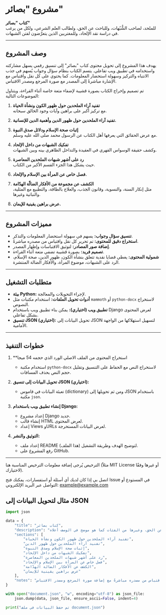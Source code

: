 # مشروع "بصائر"

**كتاب "بصائر"**  
للملحد، لصاحب الشُّبُهات، وللباحث عن الحق، ولطالب العلم الشرعي، ولكل من يرغب في دراسة نقد الإلحاد، وللمغتربين الذين يتعرَّضون لفتن الشبهات.

---

## وصف المشروع

يهدف هذا المشروع إلى تحويل محتوى كتاب "بصائر" إلى تنسيق رقمي يسهل مشاركته واستخدامه في تطبيق ويب تفاعلي. يتسم الكتاب بنظام سؤال وجواب يُسهم في جذب الانتباه والتركيز وسهولة استحضار المعلومات. كما يحتوي على كل نقل واقتباس مع الإشارة مباشرةً إلى المصدر مع صورة المرجع ومصدر الاقتباس.

تم تصميم وإخراج الكتاب بصورة قشيبة لإضفاء متعة خاصة أثناء القراءة، ويتناول الموضوعات التالية:

1. **تفنيد آراء الملحدين حول ظهور الكون ونشأة الحياة**  
   مع تركيز أكبر على براهين وآيات وجود الخالق سبحانه.

2. **تفنيد آراء الملحدين حول ظهور الدين وأهمية الدين للإنسانية.**

3. **إثبات صحة الإسلام ودلائل صدق النبوة**  
   مع عرض الحقائق التي يعرفها أهل الكتاب عن الرسول محمد صلى الله عليه وسلم.

4. **تفكيك الشبهات من داخل الإلحاد**  
   وكشف حقيقة الوسواس القهري في العقيدة والتداخل الظاهري بينه وبين الشبهات.

5. **رد على أشهر شبهات الملحدين المعاصرة**  
   حيث يشكل هذا الجزء القسم الأكبر من الكتاب.

6. **فصل خاص عن المرأة بين الإسلام والإلحاد.**

7. **الكشف عن مجموعة من الأفكار الضالّة الهدّامة**  
   مثل إنكار السنة، والنسوية، وقانون الجذب، والعلاج بالطاقة، والتطبيع مع المثلية، والنباتية وغيرها.

8. **عرض براهين يقينية للإيمان.**

---

## مميزات المشروع

- **تنسيق سؤال وجواب:** يسهم في سهولة استحضار المعلومات والتذكر.
- **استخراج دقيق للمحتوى:** تم تحرير كل نقل واقتباس من مصدره مباشرةً.
- **إضافة صور المصادر:** لتوثيق الاقتباسات وإظهار المصدر.
- **تصميم فريد:** بصورة قشيبة تضفي متعة أثناء القراءة.
- **شمولية المحتوى:** يغطي قضايا نقدية تتعلق بنشأة الكون، ظهور الدين، صحة الإسلام، الرد على الشبهات، موضوع المرأة، والأفكار الضالة المنتشرة.

---

## متطلبات التشغيل

- **بيئة Python:** لإجراء التحويلات والمعالجة.
- **أدوات تحويل الملفات:** استخدام مكتبات مثل `mammoth` أو `python-docx` لاستخراج النصوص.
- **تطبيق ويب (اختياري):** يمكن بناء تطبيق ويب باستخدام Django لعرض المحتوى بشكل تفاعلي.
- **تنسيق JSON (اختياري):** تحويل البيانات إلى JSON لتسهيل استهلاكها من الواجهة الأمامية.

---

## خطوات التنفيذ

1. **استخراج المحتوى من الملف الاصلي الورد الذي حجمه 54 ميجا 
   -  استخدام مكتبة `python-docx` لاستخراج النص مع الحفاظ على التنسيق وتقليل حجم النص بحذف المسافات.

3. **تحويل البيانات إلى تنسيق JSON (اختياري):**
   - تعبئة البيانات في قاموس (dictionary) ومن ثم تحويلها إلى JSON باستخدام مكتبة `json`.

4. **إنشاء تطبيق ويب باستخدام Django:**
   - إعداد مشروع Django جديد.
   - إنشاء قالب HTML لعرض المحتوى.
   - إعداد Views وURLs لعرض البيانات المستخرجة.

5. **التوثيق والنشر:**
   - إعداد ملف README (هذا الملف) لتوضيح الهدف وطريقة التشغيل.
   - رفع المشروع على GitHub.

---
الترخيص
يُرجى إضافة معلومات الترخيص المناسبة هنا (مثلاً MIT License أو غيرها وفقًا لاختيارك).

اتصل بي
إذا كان لديك أي أسئلة أو استفسارات، يمكنك فتح Issue في المستودع أو التواصل عبر البريد الإلكتروني: example@example.com




## مثال لتحويل البيانات إلى JSON

```python
import json

data = {
    "title": "كتاب بصائر",
    "description": "كتاب للملحد، لصاحب الشبهات، وللباحث عن الحق، وغيرها من الفئات كما هو موضح في الوصف أعلاه.",
    "sections": [
        "تفنيد آراء الملحدين حول ظهور الكون ونشأة الحياة",
        "تفنيد آراء الملحدين حول ظهور الدين",
        "إثبات صحة الإسلام وصدق النبوة",
        "تفكيك الشبهات من داخل الإلحاد",
        "رد على أشهر شبهات الملحدين المعاصرة",
        "فصل خاص عن المرأة بين الإسلام والإلحاد",
        "الكشف عن الأفكار الضالة الهدّامة",
        "عرض براهين يقينية للإيمان"
    ],
    "notes": "تم تحرير كل نقل واقتباس من مصدره مباشرةً مع إضافة صورة المرجع ومصدر الاقتباس."
}

with open("document.json", "w", encoding="utf-8") as json_file:
    json.dump(data, json_file, ensure_ascii=False, indent=4)

print("تم حفظ البيانات في ملف document.json")

